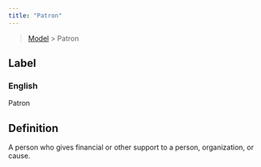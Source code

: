 ```yaml
---
title: "Patron"
---
```


> [Model](../../) > Patron

## Label

### English
Patron


## Definition
A person who gives financial or other support to a person, organization, or cause. 


    
